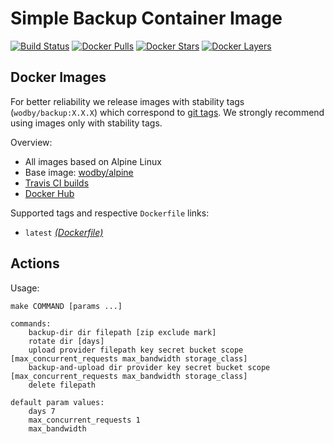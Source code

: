 # Simple Backup Container Image

[![Build Status](https://travis-ci.org/wodby/backup.svg?branch=master)](https://travis-ci.org/wodby/backup)
[![Docker Pulls](https://img.shields.io/docker/pulls/wodby/backup.svg)](https://hub.docker.com/r/wodby/backup)
[![Docker Stars](https://img.shields.io/docker/stars/wodby/backup.svg)](https://hub.docker.com/r/wodby/backup)
[![Docker Layers](https://images.microbadger.com/badges/image/wodby/backup.svg)](https://microbadger.com/images/wodby/backup)

## Docker Images

For better reliability we release images with stability tags (`wodby/backup:X.X.X`) which correspond to [git tags](https://github.com/wodby/backup/releases). We strongly recommend using images only with stability tags. 

Overview:

* All images based on Alpine Linux
* Base image: [wodby/alpine](https://github.com/wodby/alpine)
* [Travis CI builds](https://travis-ci.org/wodby/backup) 
* [Docker Hub](https://hub.docker.com/r/wodby/backup)

Supported tags and respective `Dockerfile` links:

* `latest` [_(Dockerfile)_](https://github.com/wodby/backup/tree/master/Dockerfile)

## Actions

Usage:
```
make COMMAND [params ...]
 
commands:
    backup-dir dir filepath [zip exclude mark]
    rotate dir [days] 
    upload provider filepath key secret bucket scope [max_concurrent_requests max_bandwidth storage_class]
    backup-and-upload dir provider key secret bucket scope [max_concurrent_requests max_bandwidth storage_class] 
    delete filepath 

default param values:
    days 7
    max_concurrent_requests 1
    max_bandwidth
```
